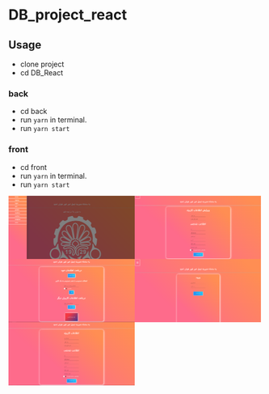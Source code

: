 # DB_project_react


## Usage
 - clone project
 - cd DB_React
 ### back
 - cd back 
 - run ```
       yarn
       ``` 
in terminal.
 - run ```
       yarn start
       ``` 

### front
 - cd front 
 - run ```
       yarn
       ``` 
in terminal.
 - run ```
       yarn start
       ``` 
      
<img src="https://github.com/sajadsarlaki/DB_project_react/blob/master/screen-shot/first.png" align="left"  width="250" height="125">
<img src="https://github.com/sajadsarlaki/DB_project_react/blob/master/screen-shot/edit.png"   align="left" width="250" height="125">
<br /><br /><br />
<img src="https://github.com/sajadsarlaki/DB_project_react/blob/master/screen-shot/delet.png"  align="left" width="250" height="125">

<img src="https://github.com/sajadsarlaki/DB_project_react/blob/master/screen-shot/login.png"  align="left" width="250" height="125">
<img src="https://github.com/sajadsarlaki/DB_project_react/blob/master/screen-shot/signup.png"  align="left" width="250" height="125">

